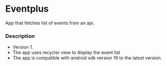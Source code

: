 # Eventplus #

App that fetches list of events from an api.

### Description
* Version 1.
* The app uses recycler view to display the event list
* The app is compatible with android sdk version 19 to the latest version.
